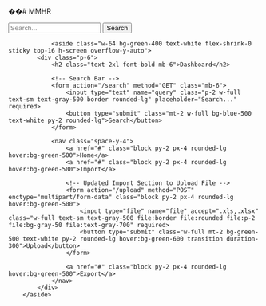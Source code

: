 ��#   M M H R 
 
 <!-- Search Bar -->
                <form action="/search" method="GET" class="mb-6">
                    <input type="text" name="query" class="p-2 w-full text-sm text-gray-500 border rounded-lg" placeholder="Search..." required>
                    <button type="submit" class="mt-2 w-full bg-blue-500 text-white py-2 rounded-lg">Search</button>
                </form>

                <aside class="w-64 bg-green-400 text-white flex-shrink-0 sticky top-16 h-screen overflow-y-auto">
            <div class="p-6">
                <h2 class="text-2xl font-bold mb-6">Dashboard</h2>
                
                <!-- Search Bar -->
                <form action="/search" method="GET" class="mb-6">
                    <input type="text" name="query" class="p-2 w-full text-sm text-gray-500 border rounded-lg" placeholder="Search..." required>
                    <button type="submit" class="mt-2 w-full bg-blue-500 text-white py-2 rounded-lg">Search</button>
                </form>
        
                <nav class="space-y-4">
                    <a href="#" class="block py-2 px-4 rounded-lg hover:bg-green-500">Home</a>
                    <a href="#" class="block py-2 px-4 rounded-lg hover:bg-green-500">Import</a>
        
                    <!-- Updated Import Section to Upload File -->
                    <form action="/upload" method="POST" enctype="multipart/form-data" class="block py-2 px-4 rounded-lg hover:bg-green-500">
                        <input type="file" name="file" accept=".xls,.xlsx" class="w-full text-sm text-gray-500 file:border file:rounded file:p-2 file:bg-gray-50 file:text-gray-700" required>
                        <button type="submit" class="w-full mt-2 bg-green-500 text-white py-2 rounded-lg hover:bg-green-600 transition duration-300">Upload</button>
                    </form>
        
                    <a href="#" class="block py-2 px-4 rounded-lg hover:bg-green-500">Export</a>
                </nav>
            </div>
        </aside>        
